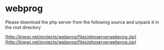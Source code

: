 # webprog

Please download the php server from the following source and unpack it in the root directory

[http://kiwwi.net/projects/webprog/files/phpserverwebprog.zip](http://kiwwi.net/projects/webprog/files/phpserverwebprog.zip)
